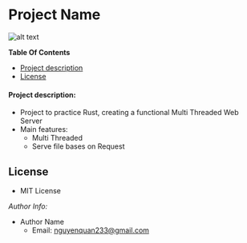 # Project Name

![alt text](https://opensource.com/sites/default/files/styles/image-full-size/public/lead-images/rust_programming_crab_sea.png?itok=2eWLz8A5)

**Table Of Contents**
- [Project description](#project-description)
- [License](#license)

#### Project description:
- Project to practice Rust, creating a functional Multi Threaded Web Server
- Main features:
    - Multi Threaded
    - Serve file bases on Request

## License

- MIT License

*Author Info:*
- Author Name
  - Email: nguyenquan233@gmail.com